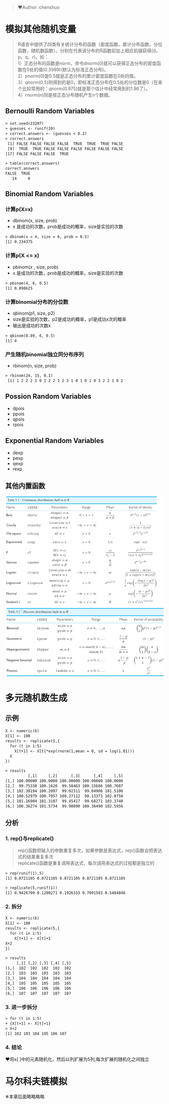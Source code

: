 > &#10084;Author: chenshuo
# 模拟其他随机变量
>R语言中提供了四类有关统计分布的函数（密度函数，累计分布函数，分位函数，随机数函数）。分别在代表该分布的R函数前加上相应前缀获得(d，p，q，r)。如：<br>
> 1）正态分布的函数是norm，命令dnorm(0)就可以获得正态分布的密度函数在0处的值(0.3989)(默认为标准正态分布)。<br>
> 2）pnorm(0)是0.5就是正态分布的累计密度函数在0处的值。<br>
> 3）qnorm(0.5)则得到的是0，即标准正态分布在0.5处的分位数是0（在来个比较常用的：qnorm(0.975)就是那个估计中经常用到的1.96了）。<br>
> 4）rnorm(n)则是按正态分布随机产生n个数据。
## Bernoulli Random Variables

```
> set.seed(23207)
> guesses <- runif(20)
> correct.answers <- (guesses < 0.2)
> correct.answers
 [1] FALSE FALSE FALSE FALSE  TRUE  TRUE  TRUE FALSE
 [9]  TRUE  TRUE FALSE FALSE FALSE FALSE FALSE FALSE
[17] FALSE FALSE FALSE  TRUE
```
```
> table(correct.answers)
correct.answers
FALSE  TRUE 
   14     6 
```
## Binomial Random Variables
### 计算p(X=x)
- dbinom(x, size, prob)
- x 是成功的次数，prob是成功的概率，size是实验的次数
```
> dbinom(x = 4, size = 6, prob = 0.5)
[1] 0.234375
```
### 计算p(X <= x)
- pbinom(x , size, prob)
- x 是成功的次数，prob是成功的概率，size是实验的次数
```
> pbinom(4, 6, 0.5)
[1] 0.890625
```
### 计算binomial分布的分位数
- qbinom(p1, size, p2)
- size是实验的次数，p2是成功的概率，p1是成功x次的概率
- 输出是成功的次数x
```
> qbinom(0.89, 6, 0.5)
[1] 4
```
### 产生随机binomial独立同分布序列
- rbinom(n, size, prob)
```
> rbinom(24, 15, 0.1)
 [1] 1 2 2 2 1 0 1 2 2 1 2 3 1 0 1 0 1 0 3 2 2 1 0 2
```
## Possion Random Variables
- dpois
- ppois
- qpois
- rpois
## Exponential Random Variables
- dexp
- pexp
- qexp
- rexp
## 其他内置函数
![01](../../img/R/其他内置函数01.png)
![02](../../img/R/其他内置函数02.png)
# 多元随机数生成
## 示例
```
X <- numeric(6)
X[1] <- 100
results <- replicate(5,{
  for (t in 1:5)
    X[t+1] <- X[t]*exp(rnorm(1,mean = 0, sd = log(1.01)))
  X
})
```
```
> results
          [,1]     [,2]      [,3]      [,4]     [,5]
[1,] 100.00000 100.0000 100.00000 100.00000 100.0000
[2,]  99.75338 100.1620  99.58463 100.15686 100.7607
[3,] 102.30194 100.2097  99.02311  99.04906 101.5106
[4,] 100.52979 100.7057 100.27112  98.13373 102.0750
[5,] 101.16904 101.3107  99.45417  99.68271 103.3740
[6,] 100.36274 101.5734  99.90890 100.36490 102.5956
```
## 分析
### 1. rep()与replicate()<br>

> rep()函数把输入的参数重复多次，如果参数是表达式，rep()函数会把表达式的结果重复多次<br>
> replicate()函数是重复调用表达式，每次调用表达式的过程都是独立的
```
> rep(runif(1),5)
[1] 0.8721105 0.8721105 0.8721105 0.8721105 0.8721105
```
```
> replicate(5,runif(1))
[1] 0.9426709 0.1280271 0.1926333 0.7091503 0.5404846
```
### 2. 拆分
```
X <- numeric(6)
X[1] <- 100
results <- replicate(5,{
  for (t in 1:5)
    X[t+1] <- X[t]+1
X+2
})
```
```
> results
     [,1] [,2] [,3] [,4] [,5]
[1,]  102  102  102  102  102
[2,]  103  103  103  103  103
[3,]  104  104  104  104  104
[4,]  105  105  105  105  105
[5,]  106  106  106  106  106
[6,]  107  107  107  107  107
```
### 3. 进一步拆分
```
> for (t in 1:5)
+ {X[t+1] <- X[t]+1}
> X+2
[1] 102 103 104 105 106 107
```
### 4. 结论
&#10084;将x[ ]中的元素随机化，然后以列扩展为5列,每次扩展的随机化之间独立
# 马尔科夫链模拟
&#10052;本章后面略略略略





